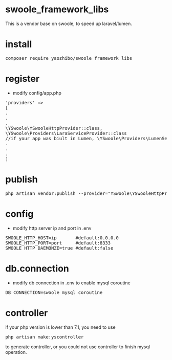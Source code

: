 # swoole_framework_libs
This is a vendor base on swoole, to speed up laravel/lumen.

# install
<pre>composer require yaozhibo/swoole_framework_libs</pre>

# register
- modify config/app.php
<pre>
'providers' =>
[
.
.
.
\YSwoole\YSwooleHttpProvider::class,
\YSwoole\Providers\LaraServiceProvider::class
//if your app was biult in Lumen, \YSwoole\Providers\LumenServiceProvider::class instead.
.
.
.
]
</pre>
# publish
<pre>
php artisan vendor:publish --provider="YSwoole\YSwooleHttpProvider"
</pre>

# config
- modify http server ip and port in .env
<pre>
SWOOLE_HTTP_HOST=ip       #default:0.0.0.0
SWOOLE_HTTP_PORT=port     #default:8333
SWOOLE_HTTP_DAEMONZE=true #default:false
</pre>

# db.connection
- modify db connection in .env to enable mysql coroutine
<pre>
DB_CONNECTION=swoole_mysql_coroutine
</pre>

# controller
if your php version is lower than 7.1, you need to use 
<pre>php artisan make:yscontroller</pre>
to generate controller, or you could not use controller to finish mysql operation.
